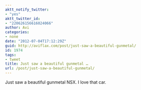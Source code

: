 ```yaml
---
aktt_notify_twitter:
- "yes"
aktt_twitter_id:
- "220626156616024066"
author: Avi
categories:
- none
date: "2012-07-04T17:12:29Z"
guid: http://aviflax.com/post/just-saw-a-beautiful-gunmetal/
id: 1974
tags:
- tweet
title: Just saw a beautiful gunmetal …
url: /post/just-saw-a-beautiful-gunmetal/
---
```

Just saw a beautiful gunmetal NSX. I love that car.